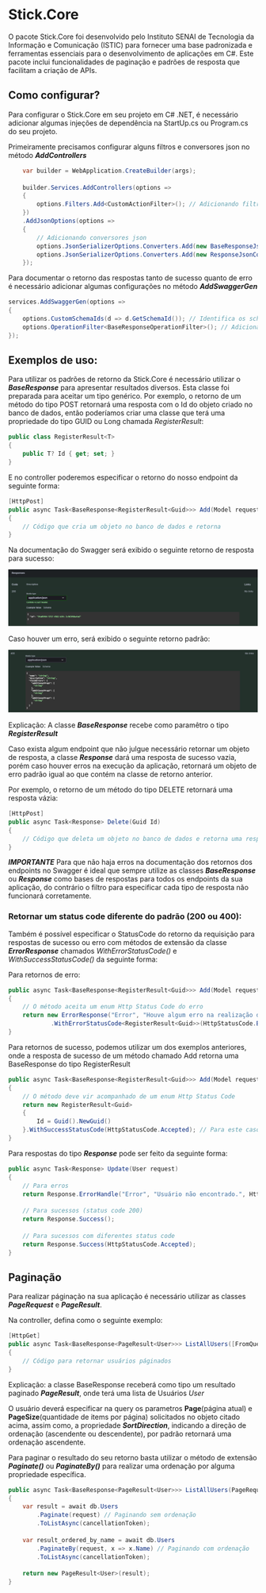 # Stick.Core

O pacote Stick.Core foi desenvolvido pelo Instituto SENAI de Tecnologia da Informação e Comunicação (ISTIC) para fornecer uma base padronizada e ferramentas essenciais para o desenvolvimento de aplicações em C#. Este pacote inclui funcionalidades de paginação e padrões de resposta que facilitam a criação de APIs.

## Como configurar?

Para configurar o Stick.Core em seu projeto em C# .NET, é necessário adicionar algumas injeções de dependência na StartUp.cs ou Program.cs do seu projeto.

Primeiramente precisamos configurar alguns filtros e conversores json no método ***AddControllers***

```csharp
    var builder = WebApplication.CreateBuilder(args);

    builder.Services.AddControllers(options =>
    {
        options.Filters.Add<CustomActionFilter>(); // Adicionando filtro
    })
    .AddJsonOptions(options =>
    {
        // Adicionando conversores json
        options.JsonSerializerOptions.Converters.Add(new BaseResponseJsonConverterFactory());
        options.JsonSerializerOptions.Converters.Add(new ResponseJsonConverterFactory());
    });
```

Para documentar o retorno das respostas tanto de sucesso quanto de erro é necessário adicionar algumas configurações no método ***AddSwaggerGen***

```csharp
services.AddSwaggerGen(options =>
{
    options.CustomSchemaIds(d => d.GetSchemaId()); // Identifica os schemas genéricos e adiciona-os
    options.OperationFilter<BaseResponseOperationFilter>(); // Adicionando filtros para os tipos de resposta
});
```

## Exemplos de uso:

Para utilizar os padrões de retorno da Stick.Core é necessário utilizar o ***BaseResponse<T>*** para apresentar resultados diversos. Esta classe foi preparada para aceitar um tipo genérico.
Por exemplo, o retorno de um método do tipo POST retornará uma resposta com o Id do objeto criado no banco de dados, então poderíamos criar uma classe que terá uma propriedade do tipo GUID ou Long chamada *RegisterResult*:

```csharp
public class RegisterResult<T>
{
    public T? Id { get; set; }
}
```

E no controller poderemos especificar o retorno do nosso endpoint da seguinte forma:

```csharp
[HttpPost]
public async Task<BaseResponse<RegisterResult<Guid>>> Add(Model request)
{
    // Código que cria um objeto no banco de dados e retorna
}
```

Na documentação do Swagger será exibido o seguinte retorno de resposta para sucesso:

![swagger1 img](/readme-imgs/swagger_1.png)

Caso houver um erro, será exibido o seguinte retorno padrão:

![swagger2 img](/readme-imgs/swagger_2.png)

Explicação: A classe ***BaseResponse<T>*** recebe como paramêtro o tipo ***RegisterResult<Guid>***

Caso exista algum endpoint que não julgue necessário retornar um objeto de resposta, a classe ***Response*** dará uma resposta de sucesso vazia, porém caso houver erros na execução da aplicação, retornará um objeto de erro padrão igual ao que contém na classe de retorno anterior.

Por exemplo, o retorno de um método do tipo DELETE retornará uma resposta vázia:

```csharp
[HttpPost]
public async Task<Response> Delete(Guid Id)
{
    // Código que deleta um objeto no banco de dados e retorna uma resposta vazia
}
```

***IMPORTANTE***
Para que não haja erros na documentação dos retornos dos endpoints no Swagger é ideal que sempre utilize as classes ***BaseResponse<T>*** ou ***Response*** como bases de respostas para todos os endpoints da sua aplicação, do contrário o filtro para especificar cada tipo de resposta não funcionará corretamente.

### Retornar um status code diferente do padrão (200 ou 400):

Também é possível especificar o StatusCode do retorno da requisição para respostas de sucesso ou erro com métodos de extensão da classe ***ErrorResponse*** chamados *WithErrorStatusCode<T>()* e *WithSuccessStatusCode()* da seguinte forma:

Para retornos de erro:
```csharp
public async Task<BaseResponse<RegisterResult<Guid>>> Add(Model request)
{
    // O método aceita um enum Http Status Code do erro
    return new ErrorResponse("Error", "Houve algum erro na realização da operação.")
            .WithErrorStatusCode<RegisterResult<Guid>>(HttpStatusCode.BadRequest); // É necessário especificar o tipo de retorno do método
}
```

Para retornos de sucesso, podemos utilizar um dos exemplos anteriores, onde a resposta de sucesso de um método chamado Add retorna uma BaseResponse do tipo RegisterResult<Guid>
```csharp
public async Task<BaseResponse<RegisterResult<Guid>>> Add(Model request)
{
    // O método deve vir acompanhado de um enum Http Status Code
    return new RegisterResult<Guid>
    {
        Id = Guid().NewGuid()
    }.WithSuccessStatusCode(HttpStatusCode.Accepted); // Para este caso, não é necessário especificar o tipo de retorno do método
}
```

Para respostas do tipo ***Response*** pode ser feito da seguinte forma:

```csharp
public async Task<Response> Update(User request)
{
    // Para erros
    return Response.ErrorHandle("Error", "Usuário não encontrado.", HttpStatusCode.NotFound);

    // Para sucessos (status code 200)
    return Response.Success();

    // Para sucessos com diferentes status code
    return Response.Success(HttpStatusCode.Accepted);
}
```

## Paginação

Para realizar páginação na sua aplicação é necessário utilizar as classes ***PageRequest*** e ***PageResult***.

Na controller, defina como o seguinte exemplo:
```csharp
[HttpGet]
public async Task<BaseResponse<PageResult<User>>> ListAllUsers([FromQuery] PageRequest request)
{
    // Código para retornar usuários páginados
}
```

Explicação: a classe BaseResponse receberá como tipo um resultado paginado ***PageResult***, onde terá uma lista de Usuários *User*

O usuário deverá especificar na query os parametros **Page**(página atual) e **PageSize**(quantidade de items por página) solicitados no objeto citado acima, assim como, a propriedade ***SortDirection***, indicando a direção de ordenação (ascendente ou descendente), por padrão retornará uma ordenação ascendente.

Para paginar o resultado do seu retorno basta utilizar o método de extensão ***Paginate()*** ou ***PaginateBy()*** para realizar uma ordenação por alguma propriedade específica.
```csharp
public async Task<BaseResponse<PageResult<User>>> ListAllUsers(PageRequest request)
{
    var result = await db.Users
        .Paginate(request) // Paginando sem ordenação
        .ToListAsync(cancellationToken);

    var result_ordered_by_name = await db.Users
        .PaginateBy(request, x => x.Name) // Paginando com ordenação
        .ToListAsync(cancellationToken);

    return new PageResult<User>(result);
}
```